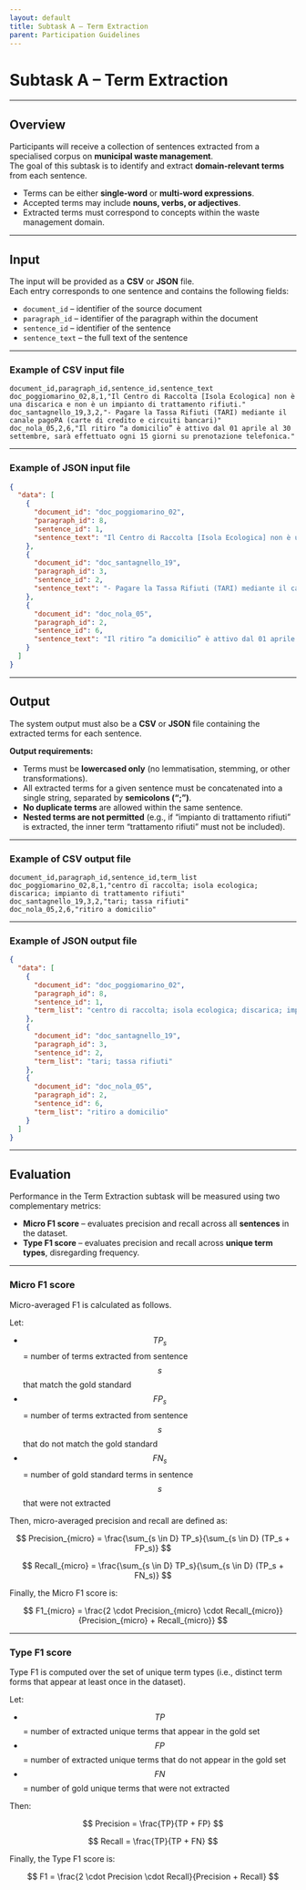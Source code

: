 ```yaml
---
layout: default
title: Subtask A – Term Extraction
parent: Participation Guidelines
---
```


# Subtask A – Term Extraction

---
## Overview

Participants will receive a collection of sentences extracted from a specialised corpus on **municipal waste management**.  
The goal of this subtask is to identify and extract **domain-relevant terms** from each sentence.  

- Terms can be either **single-word** or **multi-word expressions**.  
- Accepted terms may include **nouns, verbs, or adjectives**.  
- Extracted terms must correspond to concepts within the waste management domain.

---
## Input

The input will be provided as a **CSV** or **JSON** file.  
Each entry corresponds to one sentence and contains the following fields:  

- `document_id` – identifier of the source document  
- `paragraph_id` – identifier of the paragraph within the document  
- `sentence_id` – identifier of the sentence  
- `sentence_text` – the full text of the sentence  

---
### Example of CSV input file

```
document_id,paragraph_id,sentence_id,sentence_text
doc_poggiomarino_02,8,1,"Il Centro di Raccolta [Isola Ecologica] non è una discarica e non è un impianto di trattamento rifiuti."
doc_santagnello_19,3,2,"- Pagare la Tassa Rifiuti (TARI) mediante il canale pagoPA (carte di credito e circuiti bancari)"
doc_nola_05,2,6,"Il ritiro “a domicilio” è attivo dal 01 aprile al 30 settembre, sarà effettuato ogni 15 giorni su prenotazione telefonica."
```

---
### Example of JSON input file

```json
{
  "data": [
    {
      "document_id": "doc_poggiomarino_02",
      "paragraph_id": 8,
      "sentence_id": 1,
      "sentence_text": "Il Centro di Raccolta [Isola Ecologica] non è una discarica e non è un impianto di trattamento rifiuti."
    },
    {
      "document_id": "doc_santagnello_19",
      "paragraph_id": 3,
      "sentence_id": 2,
      "sentence_text": "- Pagare la Tassa Rifiuti (TARI) mediante il canale pagoPA (carte di credito e circuiti bancari)"
    },
    {
      "document_id": "doc_nola_05",
      "paragraph_id": 2,
      "sentence_id": 6,
      "sentence_text": "Il ritiro “a domicilio” è attivo dal 01 aprile al 30 settembre, sarà effettuato ogni 15 giorni su prenotazione telefonica."
    }
  ]
}
```

---
## Output

The system output must also be a **CSV** or **JSON** file containing the extracted terms for each sentence.  

**Output requirements:**  
- Terms must be **lowercased only** (no lemmatisation, stemming, or other transformations).  
- All extracted terms for a given sentence must be concatenated into a single string, separated by **semicolons (“;”)**.  
- **No duplicate terms** are allowed within the same sentence.  
- **Nested terms are not permitted** (e.g., if “impianto di trattamento rifiuti” is extracted, the inner term “trattamento rifiuti” must not be included).  

---
### Example of CSV output file

```
document_id,paragraph_id,sentence_id,term_list
doc_poggiomarino_02,8,1,"centro di raccolta; isola ecologica; discarica; impianto di trattamento rifiuti"
doc_santagnello_19,3,2,"tari; tassa rifiuti"
doc_nola_05,2,6,"ritiro a domicilio"
```

---
### Example of JSON output file

```json
{
  "data": [
    {
      "document_id": "doc_poggiomarino_02",
      "paragraph_id": 8,
      "sentence_id": 1,
      "term_list": "centro di raccolta; isola ecologica; discarica; impianto di trattamento rifiuti"
    },
    {
      "document_id": "doc_santagnello_19",
      "paragraph_id": 3,
      "sentence_id": 2,
      "term_list": "tari; tassa rifiuti"
    },
    {
      "document_id": "doc_nola_05",
      "paragraph_id": 2,
      "sentence_id": 6,
      "term_list": "ritiro a domicilio"
    }
  ]
}
```

---
## Evaluation

Performance in the Term Extraction subtask will be measured using two complementary metrics:

- **Micro F1 score** – evaluates precision and recall across all **sentences** in the dataset.  
- **Type F1 score** – evaluates precision and recall across **unique term types**, disregarding frequency.  

---
### Micro F1 score

Micro-averaged F1 is calculated as follows.

Let:

* $$TP_s$$ = number of terms extracted from sentence $$s$$ that match the gold standard  
* $$FP_s$$ = number of terms extracted from sentence $$s$$ that do not match the gold standard  
* $$FN_s$$ = number of gold standard terms in sentence $$s$$ that were not extracted  

Then, micro-averaged precision and recall are defined as:

$$
Precision_{micro} = \frac{\sum_{s \in D} TP_s}{\sum_{s \in D} (TP_s + FP_s)}
$$

$$
Recall_{micro} = \frac{\sum_{s \in D} TP_s}{\sum_{s \in D} (TP_s + FN_s)}
$$

Finally, the Micro F1 score is:

$$
F1_{micro} = \frac{2 \cdot Precision_{micro} \cdot Recall_{micro}}{Precision_{micro} + Recall_{micro}}
$$

---
### Type F1 score

Type F1 is computed over the set of unique term types (i.e., distinct term forms that appear at least once in the dataset).

Let:

* $$TP$$ = number of extracted unique terms that appear in the gold set  
* $$FP$$ = number of extracted unique terms that do not appear in the gold set  
* $$FN$$ = number of gold unique terms that were not extracted  

Then:

$$
Precision = \frac{TP}{TP + FP}
$$

$$
Recall = \frac{TP}{TP + FN}
$$

Finally, the Type F1 score is:

$$
F1 = \frac{2 \cdot Precision \cdot Recall}{Precision + Recall}
$$
